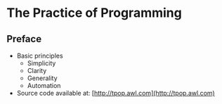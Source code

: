 # The Practice of Programming

## Preface

- Basic principles
  - Simplicity
  - Clarity
  - Generality
  - Automation
- Source code available at: [http://tpop.awl.com](http://tpop.awl.com)
